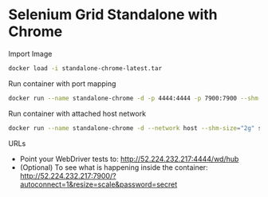 # Selenium Grid Standalone with Chrome

Import Image
```sh
docker load -i standalone-chrome-latest.tar
```

Run container with port mapping
```sh
docker run --name standalone-chrome -d -p 4444:4444 -p 7900:7900 --shm-size="2g" selenium/standalone-chrome:latest
```

Run container with attached host network
```sh
docker run --name standalone-chrome -d --network host --shm-size="2g" selenium/standalone-chrome:latest
```

URLs
- Point your WebDriver tests to: <http://52.224.232.217:4444/wd/hub⁠>
- (Optional) To see what is happening inside the container: <http://52.224.232.217:7900/?autoconnect=1&resize=scale&password=secret⁠>
